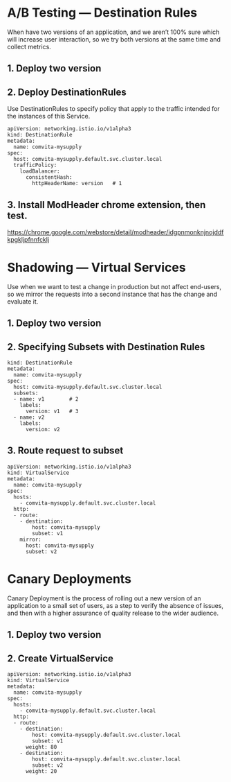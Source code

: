 # A/B Testing — Destination Rules
When have two versions of an application, and we aren’t 100% sure which will increase user interaction, so we try both versions at the same time and collect metrics.

## 1. Deploy two version

## 2. Deploy DestinationRules 
Use DestinationRules to specify policy that apply to the traffic intended for the instances of this Service.

    apiVersion: networking.istio.io/v1alpha3
    kind: DestinationRule
    metadata:
      name: comvita-mysupply
    spec:
      host: comvita-mysupply.default.svc.cluster.local
      trafficPolicy:
        loadBalancer:
          consistentHash:
            httpHeaderName: version   # 1
    
## 3. Install ModHeader chrome extension, then test. 
https://chrome.google.com/webstore/detail/modheader/idgpnmonknjnojddfkpgkljpfnnfcklj 

# Shadowing — Virtual Services
Use when we want to test a change in production but not affect end-users, so we mirror the requests into a second instance that has the change and evaluate it.

## 1. Deploy two version

## 2. Specifying Subsets with Destination Rules

    kind: DestinationRule
    metadata:
      name: comvita-mysupply
    spec:
      host: comvita-mysupply.default.svc.cluster.local
      subsets:
      - name: v1        # 2
        labels:
          version: v1   # 3
      - name: v2
        labels:
          version: v2 

## 3. Route request to subset

    apiVersion: networking.istio.io/v1alpha3
    kind: VirtualService
    metadata:
      name: comvita-mysupply
    spec:
      hosts:
        - comvita-mysupply.default.svc.cluster.local          
      http:
      - route:
        - destination:
            host: comvita-mysupply 
            subset: v1      
        mirror:             
          host: comvita-mysupply  
          subset: v2

# Canary Deployments
Canary Deployment is the process of rolling out a new version of an application to a small set of users, as a step to verify the absence of issues, and then with a higher assurance of quality release to the wider audience.

## 1. Deploy two version

## 2. Create VirtualService

    apiVersion: networking.istio.io/v1alpha3
    kind: VirtualService
    metadata:
      name: comvita-mysupply
    spec:
      hosts:
        - comvita-mysupply.default.svc.cluster.local   
      http:
      - route: 
        - destination: 
            host: comvita-mysupply.default.svc.cluster.local
            subset: v1
          weight: 80       
        - destination: 
            host: comvita-mysupply.default.svc.cluster.local
            subset: v2
          weight: 20    


